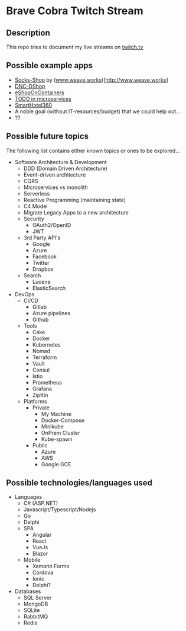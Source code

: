 # Brave Cobra Twitch Stream

## Description
This repo tries to document my live streams on [twitch.tv](https://twitch.tv/bravecobra2) 

## Possible example apps

- [Socks-Shop](https://microservices-demo.github.io/) by (www.weave.works)[http://www.weave.works]
- [DNC-DShop](https://github.com/devmentors/DNC-DShop)
- [eShopOnContainers](eShopOnContainers)
- [TODO in microservices](elgris/microservice-app-example)
- [SmartHotel360](https://github.com/Microsoft/SmartHotel360)
- A noble goal (without IT-resources/budget) that we could help out...
- ??

## Possible future topics

The following list contains either known topics or ones to be explored... 

- Software Architecture & Development
    - DDD (Domain Driven Architecture)
    - Event-driven architecture
    - CQRS
    - Microservices vs monolith
    - Serverless
    - Reactive Programming (maintaining state)
    - C4 Model
    - Migrate Legacy Apps to a new architecture
    - Security
        - OAuth2/OpenID
        - JWT
    - 3rd Party API's
        - Google
        - Azure
        - Facebook
        - Twitter
        - Dropbox
    - Search
        - Lucene
        - ElasticSearch
- DevOps
    - CI/CD
        - Gitlab
        - Azure pipelines
        - Github
    - Tools
        - Cake
        - Docker
        - Kubernetes
        - Nomad
        - Terraform
        - Vault
        - Consul
        - Istio
        - Prometheus
        - Grafana
        - ZipKin
    - Platforms
        - Private
            - My Machine 
            - Docker-Compose
            - Minikube
            - OnPrem Cluster
            - Kube-spawn
        - Public
            - Azure
            - AWS
            - Google GCE

## Possible technologies/languages used

- Languages
    - C# (ASP.NET)
    - Javascript/Typescript/Nodejs
    - Go
    - Delphi
    - SPA
        - Angular
        - React
        - VueJs
        - Blazor
    - Mobile
        - Xamarin Forms
        - Cordova
        - Ionic
        - Delphi?
- Databases
    - SQL Server
    - MongoDB
    - SQLite
    - RabbitMQ
    - Redis
